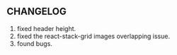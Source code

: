 ## CHANGELOG

1. fixed header height.
2. fixed the react-stack-grid images overlapping issue.
3. found bugs.
